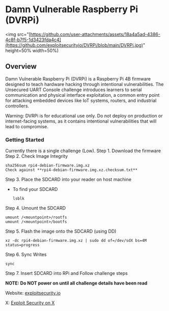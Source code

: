 # Damn Vulnerable Raspberry Pi (DVRPi)

<img src="[https://github.com/user-attachments/assets/18a4a5ad-4386-4c8f-b7f5-1d3423fda4c4](https://github.com/exploitsecurityio/DVRPi/blob/main/DVRPi.jpg)" height=50% width=50%)

## Overview

Damn Vulnerable Raspberry Pi (DVRPi) is a Raspberry Pi 4B firmware designed to teach hardware hacking through intentional vulnerabilities. The Unsecured UART Console challenge introduces learners to serial communication and physical interface exploitation, a common entry point for attacking embedded devices like IoT systems, routers, and industrial controllers.

Warning: DVRPi is for educational use only. Do not deploy on production or internet-facing systems, as it contains intentional vulnerabilities that will lead to compromise.

### Getting Started

Currently there is a single challenge (Low).
Step 1. Download the firmware
Step 2. Check Image Integrity

```
sha256sum rpi4-debian-firmware.img.xz
Check against **rpi4-debian-firmware.img.xz.checksum.txt**
```
 
Step 3. Place the SDCARD into your reader on host machine
- To find your SDCARD
   ```
   lsblk
   ```

Step 4. Umount the SDCARD
 ```
 umount /<mountpoint>/rootfs
 umount /<mountpoint>/bootfs
 ```

Step 5. Flash the image onto the SDCARD (using DD)

  ```
  xz -dc rpi4-debian-firmware.img.xz | sudo dd of=/dev/sdX bs=4M status=progress
  ```

Step 6. Sync Writes

 ```
 sync
 ```

Step 7. Insert SDCARD into RPi and Follow challenge steps

**NOTE: Do NOT power on until all challenge details have been read**

Website: [exploitsecurity.io](https://www.exploitsecurity.io)

X: <a href="https://x.com/3xploit5ecurit7">Exploit Security on X</a>
